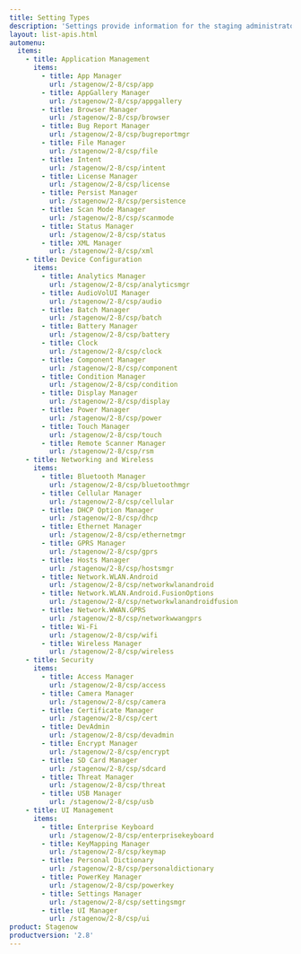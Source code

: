 ```yaml
---
title: Setting Types
description: 'Settings provide information for the staging administrator about how to configure and manage settings for use when creating profiles. Each Setting Type lists the parameters and functions available for configuring that particular group of settings.'
layout: list-apis.html
automenu:
  items:
    - title: Application Management
      items:
        - title: App Manager
          url: /stagenow/2-8/csp/app
        - title: AppGallery Manager
          url: /stagenow/2-8/csp/appgallery
        - title: Browser Manager
          url: /stagenow/2-8/csp/browser
        - title: Bug Report Manager
          url: /stagenow/2-8/csp/bugreportmgr
        - title: File Manager
          url: /stagenow/2-8/csp/file
        - title: Intent
          url: /stagenow/2-8/csp/intent
        - title: License Manager
          url: /stagenow/2-8/csp/license
        - title: Persist Manager
          url: /stagenow/2-8/csp/persistence
        - title: Scan Mode Manager
          url: /stagenow/2-8/csp/scanmode
        - title: Status Manager
          url: /stagenow/2-8/csp/status
        - title: XML Manager
          url: /stagenow/2-8/csp/xml
    - title: Device Configuration
      items:
        - title: Analytics Manager
          url: /stagenow/2-8/csp/analyticsmgr
        - title: AudioVolUI Manager
          url: /stagenow/2-8/csp/audio
        - title: Batch Manager
          url: /stagenow/2-8/csp/batch
        - title: Battery Manager
          url: /stagenow/2-8/csp/battery
        - title: Clock
          url: /stagenow/2-8/csp/clock
        - title: Component Manager
          url: /stagenow/2-8/csp/component
        - title: Condition Manager
          url: /stagenow/2-8/csp/condition
        - title: Display Manager
          url: /stagenow/2-8/csp/display
        - title: Power Manager
          url: /stagenow/2-8/csp/power
        - title: Touch Manager
          url: /stagenow/2-8/csp/touch
        - title: Remote Scanner Manager
          url: /stagenow/2-8/csp/rsm
    - title: Networking and Wireless
      items:
        - title: Bluetooth Manager
          url: /stagenow/2-8/csp/bluetoothmgr
        - title: Cellular Manager
          url: /stagenow/2-8/csp/cellular
        - title: DHCP Option Manager
          url: /stagenow/2-8/csp/dhcp
        - title: Ethernet Manager
          url: /stagenow/2-8/csp/ethernetmgr
        - title: GPRS Manager
          url: /stagenow/2-8/csp/gprs
        - title: Hosts Manager
          url: /stagenow/2-8/csp/hostsmgr
        - title: Network.WLAN.Android
          url: /stagenow/2-8/csp/networkwlanandroid
        - title: Network.WLAN.Android.FusionOptions
          url: /stagenow/2-8/csp/networkwlanandroidfusion
        - title: Network.WWAN.GPRS
          url: /stagenow/2-8/csp/networkwwangprs
        - title: Wi-Fi
          url: /stagenow/2-8/csp/wifi
        - title: Wireless Manager
          url: /stagenow/2-8/csp/wireless
    - title: Security
      items:
        - title: Access Manager
          url: /stagenow/2-8/csp/access
        - title: Camera Manager
          url: /stagenow/2-8/csp/camera
        - title: Certificate Manager
          url: /stagenow/2-8/csp/cert
        - title: DevAdmin
          url: /stagenow/2-8/csp/devadmin
        - title: Encrypt Manager
          url: /stagenow/2-8/csp/encrypt
        - title: SD Card Manager
          url: /stagenow/2-8/csp/sdcard
        - title: Threat Manager
          url: /stagenow/2-8/csp/threat
        - title: USB Manager
          url: /stagenow/2-8/csp/usb
    - title: UI Management
      items:
        - title: Enterprise Keyboard
          url: /stagenow/2-8/csp/enterprisekeyboard
        - title: KeyMapping Manager
          url: /stagenow/2-8/csp/keymap
        - title: Personal Dictionary
          url: /stagenow/2-8/csp/personaldictionary
        - title: PowerKey Manager
          url: /stagenow/2-8/csp/powerkey
        - title: Settings Manager
          url: /stagenow/2-8/csp/settingsmgr
        - title: UI Manager
          url: /stagenow/2-8/csp/ui
product: Stagenow
productversion: '2.8'
---
```

